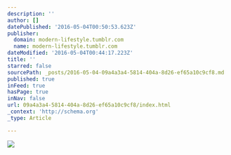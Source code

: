 ```yaml
---
description: ''
author: []
datePublished: '2016-05-04T00:50:53.623Z'
publisher:
  domain: modern-lifestyle.tumblr.com
  name: modern-lifestyle.tumblr.com
dateModified: '2016-05-04T00:44:17.223Z'
title: ''
starred: false
sourcePath: _posts/2016-05-04-09a4a3a4-5814-404a-8d26-ef65a10c9cf8.md
published: true
inFeed: true
hasPage: true
inNav: false
url: 09a4a3a4-5814-404a-8d26-ef65a10c9cf8/index.html
_context: 'http://schema.org'
_type: Article

---
```

![](http://67.media.tumblr.com/add323b6bb611617a00095293ebd9b69/tumblr_mk503uQDs71s945pko1_500.jpg)
